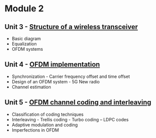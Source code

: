 # Module 2

## Unit 3 - [Structure of a wireless transceiver](https://github.com/neon-iot/wirelesscomm/files/13220280/Estructura.transceiver.pdf)
* Basic diagram 
* Equalization 
* OFDM systems 

## Unit 4 - [OFDM implementation](https://github.com/neon-iot/wirelesscomm/files/13220284/OFDM.-.Implementacion.pdf)
* Synchronization - Carrier frequency offset and time offset 
* Design of an OFDM system - 5G New radio 
* Channel estimation

## Unit 5 - [OFDM channel coding and interleaving](https://github.com/neon-iot/wirelesscomm/files/13220290/OFDM.-.Coding.interleaving.pdf)
* Classification of coding techniques 
* Interleaving - Trellis coding - Turbo coding – LDPC codes 
* Adaptive modulation and coding 
* Imperfections in OFDM 
